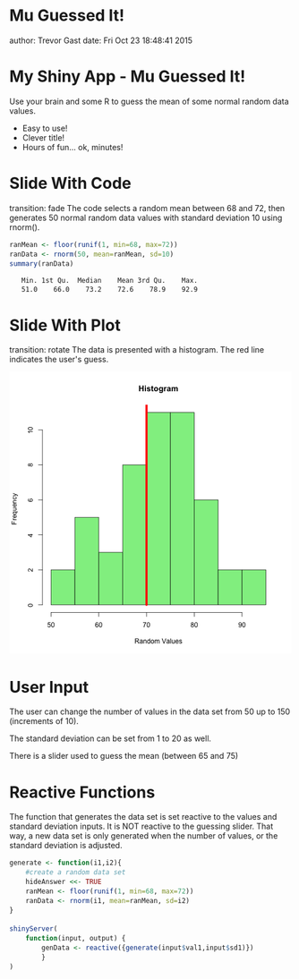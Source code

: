 Mu Guessed It!
========================================================
author: Trevor Gast
date: Fri Oct 23 18:48:41 2015

My Shiny App - Mu Guessed It!
========================================================

Use your brain and some R to guess the mean of some normal random data values.

- Easy to use!
- Clever title!
- Hours of fun... ok, minutes!

Slide With Code
========================================================
transition: fade
The code selects a random mean between 68 and 72, then generates 50 normal random data values with standard deviation 10 using rnorm().


```r
ranMean <- floor(runif(1, min=68, max=72))
ranData <- rnorm(50, mean=ranMean, sd=10)
summary(ranData)
```

```
   Min. 1st Qu.  Median    Mean 3rd Qu.    Max. 
   51.0    66.0    73.2    72.6    78.9    92.9 
```

Slide With Plot
========================================================
transition: rotate
The data is presented with a histogram. The red line indicates the user's guess.

![plot of chunk unnamed-chunk-2](shinyapp1-figure/unnamed-chunk-2.png) 

User Input
========================================================

The user can change the number of values in the data set from 50 up to 150 (increments of 10).

The standard deviation can be set from 1 to 20 as well.

There is a slider used to guess the mean (between 65 and 75)

Reactive Functions
========================================================

The function that generates the data set is set reactive to the values and standard deviation inputs. It is NOT reactive to the guessing slider. That way, a new data set is only generated when the number of values, or the standard deviation is adjusted.


```r
generate <- function(i1,i2){
    #create a random data set
    hideAnswer <<- TRUE
    ranMean <- floor(runif(1, min=68, max=72))
    ranData <- rnorm(i1, mean=ranMean, sd=i2)
}

shinyServer(
    function(input, output) {
        genData <- reactive({generate(input$val1,input$sd1)})
        }
)
```
